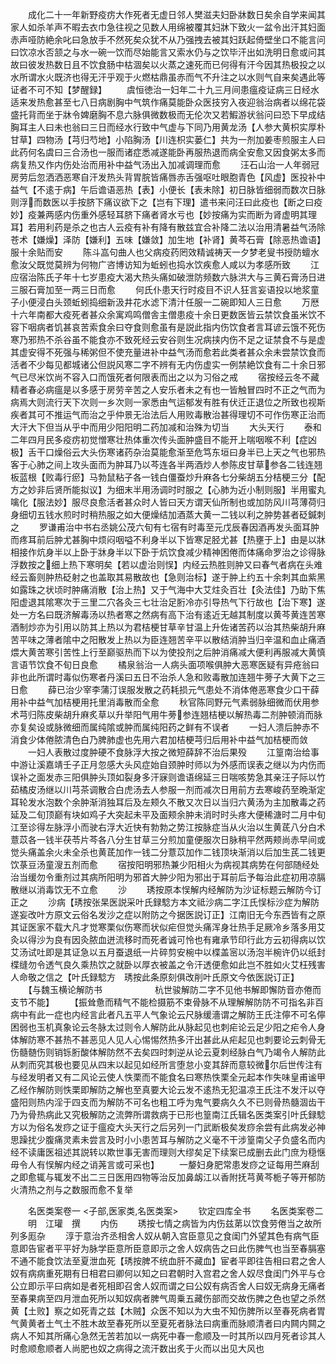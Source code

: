 <!-- { "loadSidebar": true } -->
　　成化二十一年新野疫疠大作死者无虚日邻人樊滋夫妇卧牀数日矣余自学来闻其家人如杀羊声不暇去衣巾急往视之见数人用绵被覆其妇牀下致火一盆令出汗其妇面赤声哑防絶余叱曰急放手不然死矣众犹不从乃强拽去被其妇跃起倚壁坐口不能言问曰饮凉水否颔之与水一碗一饮而尽始能言又索水仍与之饮毕汗出如洗明日愈或问其故曰彼发热数日且不饮食肠中枯涸矣以火蒸之速死而已何得有汗今因其热极投之以水所谓水火既济也得无汗乎观于火燃枯鼎虽赤而气不升注之以水则气自来矣遇此等证者不可不知【梦醒録】
　　虞恒徳治一妇年二十九三月间患瘟疫证病三日经水适来发热愈甚至七八日病剧胸中气筑作痛莫能卧众医技穷入夜迎翁治病者以绵花袋盛托背而坐于牀令婢磨胸不息六脉俱微数极而无伦次又若鰕游状翁问曰恐下早成结胸耳主人曰未也翁曰三日而经水行致中气虚与下同乃用黄龙汤【人参大黄枳实厚朴甘草】四物汤【芎归芍地】小陷胸汤【川连枳实蒌仁】共为一剂加姜枣煎服主人曰此药何名虞曰三合汤也一服而诸症悉减遂能卧再服热退而病全安愈又因食粥太多而病复热又作内伤处治而用补中益气汤出入加减调理而愈
　　汪石山治一人年弱冠房劳后忽洒洒恶寒自汗发热头背胃脘皆痛唇赤舌强呕吐眼胞青色【风虚】医投补中益气【不逺于病】午后谵语恶热【表】小便长【表未除】初日脉皆细弱而数次日脉则浮而数医以手按脐下痛议欲下之【岂有下理】遣书来问汪曰此疫也【断之曰疫妙】疫兼两感内伤重外感轻耳脐下痛者肾水亏也【妙按痛为实而断为肾虚明其理耳】若用利药是杀之也古人云疫有补有降有散兹宜合补降二法以治用清暑益气汤除苍术【嫌燥】泽防【嫌利】五味【嫌敛】加生地【补肾】黄芩石膏【除恶热谵语】服十余贴而安
　　陈斗嵓句曲人也父病疫药罔效精诚祷天一夕梦老叟书授防蟺水愈汝父既觉莫辨为何物广咨博访知为蚯蚓也捣水饮疾愈人咸以为孝感所致
　　江应宿治陈氏子年十七岁患疫大渴大热头痛如破泄防频数六脉洪大与三黄石膏汤日进三服石膏加至一两三日而愈
　　何氏仆患天行时疫目不识人狂言妄语投以地浆童子小便浸白头颈蚯蚓捣细新汲井花水滤下清汁任服一二碗即知人三日愈
　　万厯十六年南都大疫死者甚众余寓鸡鸣僧舎主僧患疫十余日更数医皆云禁饮食虽米饮不容下咽病者饥甚哀苦索食余曰夺食则愈虽有是説此指内伤饮食者言耳谚云饿不死伤寒乃邪热不杀谷虽不能食亦不致死经云安谷则生况病挟内伤不足之证禁食不与是虚其虚安得不死强与稀粥但不使充量进补中益气汤而愈若此类者甚众余未尝禁饮食而活者不少每见都城诸公但説风寒二字不辨有无内伤虚实一例禁絶饮食有二十余日邪气已尽米饮尚不容入口而饿死者何限表而出之以为习俗之戒
　　宿按经云冬不藏精者春必病瘟是以多感于房劳辛苦之人安乐者未之有也一皆触冒四时不正之气而为病焉大则流行天下次则一乡次则一家悉由气运郁发有胜有伏迁正退位之所致也视斯疾者其可不推运气而治之乎仲景无治法后人用败毒散治甚得理切不可作伤寒正治而大汗大下但当从乎中而用少阳阳明二药加减和治殊为切当
　　大头天行
　　泰和二年四月民多疫疠初觉憎寒壮热体重次传头面肿盛目不能开上喘咽喉不利【症凶极】舌干口燥俗云大头伤寒诸药杂治莫能愈渐至危笃东垣曰身半已上天之气也邪热客于心肺之间上攻头面而为肿耳乃以芩连各半两酒炒人参陈皮甘草参各二钱连翘板蓝根【败毒行瘀】马勃鼠粘子各一钱白僵蚕炒升麻各七分柴胡五分桔梗三分【配方之妙非后贤所能拟议】为细末半用汤调时时服之【心肺为近小制则服】半用蜜丸噙化【服法妙】服尽良愈活者甚众时人皆曰天方谓天仙所制也或加防风川芎薄荷归身细切五钱水煎时时稍热服之如大便燥结加酒蒸大黄一二钱以利之肿势甚者砭鍼刺之
　　罗谦甫治中书右丞姚公茂六旬有七宿有时毒至元戊辰春因酒再发头面耳肿而疼耳前后肿尤甚胸中烦闷咽嗌不利身半以下皆寒足胫尤甚【热壅于上】由是以牀相接作炕身半以上卧于牀身半以下卧于炕饮食减少精神困倦而体痛命罗治之诊得脉浮数按之细上热下寒明矣【若以虚治则悮】内经云热胜则肿又曰春气者病在头难经云畜则肿热砭射之也盖取其易散故也【急则治标】遂于肿上约五十余刺其血紫黑如露珠之状顷时肿痛消散【治上热】又于气海中大艾炷灸百壮【灸法佳】乃助下焦阳虚退其隂寒次于三里二穴各灸三七壮治足胻冷亦引导热气下行故也【治下寒】遂处一方名曰既济解毒汤以热者寒之然病有高下治有逺近无越其制度以黄芩黄连苦寒酒制炒亦为引用以防其上热以为君桔梗甘草辛甘温上升佐诸苦药以治其热柴胡升麻苦平味之薄者隂中之阳散发上热以为臣连翘苦辛平以散结消肿当归辛温和血止痛酒煨大黄苦寒引苦性上行至巅驱热而下以为使投剂之后肿消痛减大便利再服减大黄慎言语节饮食不旬日良愈
　　橘泉翁治一人病头面项喉俱肿大恶寒医疑有异疮翁曰非也此所谓时毒似伤寒者丹溪曰五日不治杀人急和败毒散加连翘牛蒡子大黄下之三日愈
　　薛已治少宰李蒲汀误服发散之药耗损元气患处不消体倦恶寒食少口干薛用补中益气加桔梗用托里消毒散而全愈
　　秋官陈同野元气素弱脉细微而伏用参术芎归陈皮柴胡升麻炙草以升举阳气用牛蒡参连翘桔梗以解热毒二剂肿顿消而脉亦复矣设或脉微细而属纯隂或肿而属纯阳药之鲜有不误者
　　一妇人溃后肿赤不消食少体倦脓清色白乃脾肺虚也先用六君加桔梗芎归后用补中益气加桔梗而敛
　　一妇人表散过度肿硬不食脉浮大按之微短薛辞不治后果殁
　　江篁南治给事中游让溪嘉靖壬子正月忽感大头风症始自颈肿时师以为外感而误表之继以为内伤而误补之面发赤三阳俱肿头顶如裂身多汗寐则谵语绵延三日喘咳势急其亲汪子际以竹茹橘皮汤继以川芎茶调散合白虎汤去人参服一剂而减次日用前方去寒峻药至晩渐定耳轮发水泡数个余肿渐消独耳后及左颊久不散又次日以当归六黄汤为主加散毒之药延及二旬顶巅有块如鸡子大突起未平及面颊余肿未消时时头疼大便稀溏时二月中旬江至诊得左脉浮小而驶右浮大近快有勃勃之势江按脉症当从火治以生黄茋八分白术薏苡各一钱半茯苓片芩各八分生甘草三分煎加童便服次日脉稍平然两颊尚赤早间或觉头痛盖余火未全杀也黄茋加作一钱二分薏苡加作二钱顶块渐消以后加生芪二钱更饮菉豆汤童溲五剂而愈
　　宿按阳明邪热兼少阳相火为病视其病势在何部随经处治当缓勿令重剂过其病所阳明为邪首大肿少阳为邪出于耳前后予每治此症初用凉膈散继以消毒饮无不立愈
　　沙
　　琇按原本悮解内经解防为沙证标题云解防今订正之
　　沙病【琇按张杲医説采叶氏録騐方本文祗沙病二字江氏悮标沙症为解防遂妄改叶方原文云俗名发沙之症以附防之今据医説订正】江南旧无今东西皆有之原其证医家不载大凡才觉寒栗似伤寒而状似疟但觉头痛浑身壮热手足厥冷乡落多用艾灸以得沙为良有因灸脓血迸流移时而死者诚可怜也有雍承节印行此方云初得病以饮艾汤试吐即是其证急以五月蚕退纸一片碎剪安椀中以楪盖宻以汤泡半椀许仍以纸封楪缝勿令透气良久乘热饮之就卧以厚衣被盖之令汗透便愈如此岂不胜如火艾枉残害人命敬之信之【叶氏録騐方　琇按此条原刻俱改削叶氏原文今依医説订正】
　　【与魏玉横论解防书　　　　　　杭世骏解防二字不见他书解即懈防音亦倦而支节不能】
　　【振耸惫而精气不能检摄筋不束骨脉不从理解解防防不可指名非百病中有此一症也内经言此者凡五平人气象论云尺脉缓濇谓之解防王氏注儜不可名儜困弱也玉机真象论云冬脉太过则令人解防此从脉起见也刺疟论云足少阳之疟令人身体解防寒不甚热不甚恶见人见人心惕惕然热多汗出甚此从疟起见也刺要论云刺骨无伤髓髄伤则销铄胻酸体解防然不去矣四时刺逆从论云夏刺经脉白气乃竭令人解防此从刺而究其极也要见从四末以起见如经所言堕怠小变其辞而意较微尔后世传注有与经发明者又有二风论云使人怢栗而不能食名曰寒热怢栗全元起本作失味皇甫谧甲乙经作解防则怢栗即解防之解也至真要大论云发不逺热无犯温凉王氏注不发汗以夺盛阳则热内淫于四支而为解防不可名也粗工呼为鬼气要病久久不已则骨热髓涸齿干乃为骨热病此又究极解防之流弊所谓救病于已形也篁南江氏辑名医类案引叶氏録騐方以为俗名发痧之证于瘟疫大头天行之后另列一门武断极矣发痧余尝有此病发必神思躁扰少腹痛灵素未尝言及时小小患苦耳与解防之义毫不干涉篁南父子负盛名而内经不读庸医祖述其説转以欺世事无害而理则大缪矣足下续案已成删去此门庶为穏惬毋令人有悮解内经之诮荛言或可采也】
　　一嫠妇身肥常患发痧之证每用苎麻刮之即愈辄与辄发不出二三日医用四物等治反加鼻衂江以香附抚芎黄芩栀子等开郁防火清热之剂与之数服而愈不复举














　　名医类案卷一
<子部,医家类,名医类案>
　　钦定四库全书
　　名医类案卷二
　　明　江瓘　撰
　　内伤
　　琇按七情之病皆为内伤兹苐以饮食劳倦当之故所列多厖杂
　　淳于意治齐丞相舍人奴从朝入宫臣意见之食闺门外望其色有病气臣意即告宦者平平好为脉学臣意所臣意即示之舍人奴病告之曰此伤脾气也当至春膈塞不通不能食饮法至夏泄血死【琇按脾不统血肝不藏血】宦者平即往告相曰君之舍人奴有病病重死期有日相君曰卿何以知之曰君朝时入宫君之舍人奴尽食闺门外平与仓公立即示平曰病如是者死相即召舍人奴而谓之曰公奴有病否舍人曰奴无病身无痛者至春果病至四月泄血死所以知奴病者脾气周乗五藏伤部而交故伤脾之色也望之杀然黄【土败】察之如死青之兹【木贼】众医不知以为大虫不知伤脾所以至春死病者胃气黄黄者土气土不胜木故至春死所以至夏死者脉法曰病重而脉顺清者曰内闗内闗之病人不知其所痛心急然无苦若加以一病死中春一愈顺及一时其所以四月死者诊其人时愈顺愈顺者人尚肥也奴之病得之流汗数出炙于火而以出见大风也

